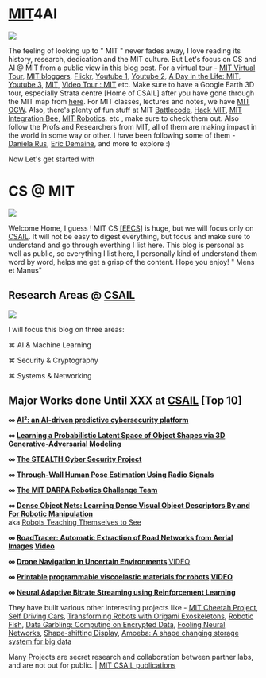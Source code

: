 # [MIT](http://www.mit.edu/)4AI


<img src = "https://github.com/SKKSaikia/MIT4AI/blob/master/images/main/mit_logo.png">

The feeling of looking up to " MIT " never fades away, I love reading its history, research, dedication and the MIT culture. But Let's focus on CS and AI @ MIT from a public view in this blog post. For a virtual tour - [MIT Virtual Tour](http://web.mit.edu/vrtour/), [MIT bloggers](https://www.youtube.com/user/MITbloggers/videos), [Flickr](https://www.flickr.com/photos/cpsphotolibrary/), [Youtube 1](https://youtu.be/u0SFyokPoBk), [Youtube 2](https://youtu.be/nv277w2yBWI), [A Day in the Life: MIT](https://youtu.be/ZMyKOkyAjUQ), [Youtube 3](https://youtu.be/QlP4X_qQGTw), [MIT](https://youtu.be/MN_uGfDtRHo), [Video Tour : MIT](http://mitadmissions.org/blogs/entry/follow-me-a-video-tour-of-campus) etc. Make sure to have a Google Earth 3D tour, especially Strata centre [Home of CSAIL] after you have gone through the MIT map from [here](https://github.com/SKKSaikia/MIT4AI/blob/master/images/main/9cfc5135ffedd3c387293a8e6f54d814.png). For MIT classes, lectures and notes, we have [MIT OCW](https://ocw.mit.edu/index.htm). Also, there's plenty of fun stuff at MIT [Battlecode](https://www.battlecode.org/#/), [Hack MIT](https://hackmit.org/), [MIT Integration Bee](http://www.mit.edu/~same/integrationbee.html), [MIT Robotics](https://robotics.mit.edu/). etc , make sure to check them out. Also follow the Profs and Researchers from MIT, all of them are making impact in the world in some way or other. I have been following some of them -  [Daniela Rus](https://www.csail.mit.edu/person/daniela-rus), [Eric Demaine](https://www.csail.mit.edu/person/erik-demaine), and more to explore :)

Now Let's get started with <h1><b>CS @ MIT</b></h1>

<img src="https://github.com/SKKSaikia/MIT4AI/blob/master/images/main/MIT_CSAIL.jpg">

Welcome Home, I guess ! MIT CS [[EECS]](https://www.eecs.mit.edu/)  is huge, but we will focus only on [CSAIL](https://www.csail.mit.edu/). It will not be easy to digest everything, but focus and make sure to understand and go through everthing I list here. This blog is personal as well as public, so everything I list here, I personally kind of understand them word by word, helps me get a grisp of the content. Hope you enjoy! " Mens et Manus"

Research Areas @ [CSAIL](https://www.csail.mit.edu/research)
-

<img src="https://github.com/SKKSaikia/MIT4AI/blob/master/images/main/RA.PNG">

I will focus this blog on three areas:

⌘ AI & Machine Learning

⌘ Security & Cryptography

⌘ Systems & Networking

Major Works done Until XXX at [CSAIL](https://www.youtube.com/user/MITCSAIL/videos) [Top 10]
-

<b> ∞ [AI²: an AI-driven predictive cybersecurity platform](https://youtu.be/b6Hf1O_vpwQ) </b>

<b> ∞ [Learning a Probabilistic Latent Space of Object Shapes via 3D Generative-Adversarial Modeling](http://3dgan.csail.mit.edu/) </b>

<b> ∞ [The STEALTH Cyber Security Project](http://groups.csail.mit.edu/EVO-DesignOpt/STEALTHCSec/) </b>

<b> ∞ [Through-Wall Human Pose Estimation Using Radio Signals](http://rfpose.csail.mit.edu/) </b>

<b> ∞ [The MIT DARPA Robotics Challenge Team](http://drc.mit.edu/) </b>

<b> ∞ [Dense Object Nets: Learning Dense Visual Object Descriptors By and For Robotic Manipulation](https://arxiv.org/abs/1806.08756)<br/> </b>
aka [Robots Teaching Themselves to See](https://youtu.be/OplLXzxxmdA) </b>

<b> ∞ [RoadTracer: Automatic Extraction of Road Networks from Aerial Images](https://roadmaps.csail.mit.edu/roadtracer/)
[Video](https://youtu.be/Lj_g1qb4cbs) </b>

<b> ∞ [Drone Navigation in Uncertain Environments](https://github.com/peteflorence/nanomap_ros) </b> [VIDEO](https://youtu.be/yOrtZ38olvc)

<b> ∞ [Printable programmable viscoelastic materials for robots](https://ieeexplore.ieee.org/document/7759409/) [VIDEO](https://youtu.be/zrRs4GXxjVA) </b>

<b> ∞ [Neural Adaptive Bitrate Streaming using Reinforcement Learning](https://www.csail.mit.edu/research/neural-adaptive-bitrate-streaming-using-reinforcement-learning) </b>

They have built various other interesting projects like - [MIT Cheetah Project](http://news.mit.edu/2018/blind-cheetah-robot-climb-stairs-obstacles-disaster-zones-0705), [Self Driving Cars](https://toyota.csail.mit.edu/), [Transforming Robots with Origami Exoskeletons](http://news.mit.edu/2017/superhero-robot-wears-different-outfits-different-tasks-0927), [Robotic Fish](http://news.mit.edu/2018/soft-robotic-fish-swims-alongside-real-ones-coral-reefs-0321), [Data Garbling: Computing on Encrypted Data](https://www.csail.mit.edu/research/data-garbling-computing-encrypted-data), [Fooling Neural Networks](https://arxiv.org/abs/1712.07113), [Shape-shifting Display](https://youtu.be/lvtfD_rJ2hE), [Amoeba: A shape changing storage system for big data](https://www.csail.mit.edu/research/amoeba-shape-changing-storage-system-big-data)

Many Projects are secret research and collaboration between partner labs, and are not out for public. | [MIT CSAIL publications](https://dspace.mit.edu/handle/1721.1/5458)

